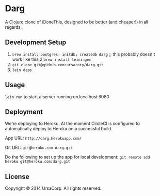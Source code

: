 # Darg

A Clojure clone of iDoneThis, designed to be better (and cheaper!) in all regards.

## Development Setup

1. `brew install postgres; initdb; createdb darg` ;; this probably doesn't work like this 
2  `brew install leiningen`
3. `git clone git@github.com:ursacorp/darg.git`
4. `lein deps`

## Usage

`lein run` to start a server running on localhost:8080

## Deployment

We're deploying to Heroku. At the moment CircleCI is configured to automatically deploy to Heroku on a successful build.

App URL: `http://darg.herokuapp.com/`

Git URL: `git@heroku.com:darg.git`

Do the following to set up the app for local development: `git remote add heroku git@heroku.com:darg.git`

## License

Copyright © 2014 UrsaCorp. All rights reserved.
